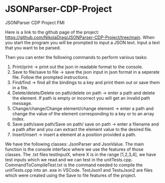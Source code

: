 # JSONParser-CDP-Project
JSONParser CDP Project FMI

Here is a link to the github page of the project: https://github.com/NikolaDrag/JSONParser-CDP-Project/tree/main.
When you start the program you will be prompted to input a JSON text. Input a text that you want to be parsed.

Then you can enter the following commands to perform various tasks:

1. Print/print -> print out the json in readable format to the console.
2. Save to file/save to file -> save the json input in json format in a seperate file. Follow the prompted instructions.
3. Find/find -> find all the bindings to a key and print them out or save them in a file.
4. Delete/delete/Delete on path/delete on path -> enter a path and delete the element. If path is empty or incorrect you will get an invalid path message.
5. Change/change/Change element/change element -> enter a path and change the value of the element corresponding to a key or to an array index.
6. Save path/save path/Save on path/ save on path -> enter a filename and a path after and you can extract the element value to the desired file.
7. Insert/insert -> insert a element at a position provided a path.

We have the following classes: JsonParser and JsonValue. The main function is the console interface where we use the features of those classes.
The .txt files testInputX, where X is in the range [1,2,3,4], we have test inputs which we read and we can test in the unitTests.cpp.
CommandToCompileTest.txt is the command needed to compile the unitTests.cpp into an .exe in VSCode.
TestJson1 and TestsJson2 are files which were created using the Save to file features of the project.